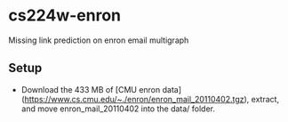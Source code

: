 cs224w-enron
============

Missing link prediction on enron email multigraph

## Setup

* Download the 433 MB of [CMU enron data] (https://www.cs.cmu.edu/~./enron/enron_mail_20110402.tgz), extract, and move enron_mail_20110402 into the data/ folder.
